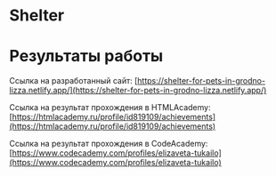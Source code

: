 # Shelter
# Результаты работы 

Ссылка на разработанный сайт:
[https://shelter-for-pets-in-grodno-lizza.netlify.app/](https://shelter-for-pets-in-grodno-lizza.netlify.app/)

Ссылка на результат прохождения в HTMLAcademy:
[https://htmlacademy.ru/profile/id819109/achievements](https://htmlacademy.ru/profile/id819109/achievements)

Ссылка на результат прохождения в CodeAcademy:
[https://www.codecademy.com/profiles/elizaveta-tukailo](https://www.codecademy.com/profiles/elizaveta-tukailo)
